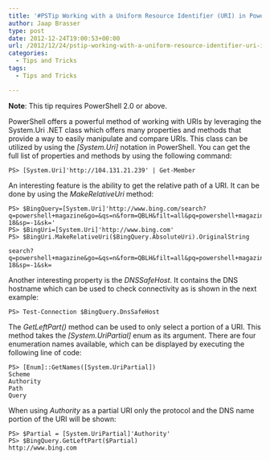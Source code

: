 ```yaml
---
title: '#PSTip Working with a Uniform Resource Identifier (URI) in PowerShell'
author: Jaap Brasser
type: post
date: 2012-12-24T19:00:53+00:00
url: /2012/12/24/pstip-working-with-a-uniform-resource-identifier-uri-in-powershell/
categories:
  - Tips and Tricks
tags:
  - Tips and Tricks

---
```

**Note**: This tip requires PowerShell 2.0 or above.

PowerShell offers a powerful method of working with URIs by leveraging the System.Uri .NET class which offers many properties and methods that provide a way to easily manipulate and compare URIs. This class can be utilized by using the _[System.Uri]_ notation in PowerShell. You can get the full list of properties and methods by using the following command:

```
PS> [System.Uri]'http://104.131.21.239' | Get-Member
```


An interesting feature is the ability to get the relative path of a URI. It can be done by using the _MakeRelativeUri_ method:

```
PS> $BingQuery=[System.Uri]'http://www.bing.com/search?q=powershell+magazine&go=&qs=n&form=QBLH&filt=all&pq=powershell+magazine&sc=1-18&sp=-1&sk='
PS> $BingUri=[System.Uri]'http://www.bing.com'
PS> $BingUri.MakeRelativeUri($BingQuery.AbsoluteUri).OriginalString

search?q=powershell+magazine&go=&qs=n&form=QBLH&filt=all&pq=powershell+magazine&sc=1-18&sp=-1&sk=
```

Another interesting property is the _DNSSafeHost_. It contains the DNS hostname which can be used to check connectivity as is shown in the next example:

```
PS> Test-Connection $BingQuery.DnsSafeHost
```


The _GetLeftPart()_ method can be used to only select a portion of a URI. This method takes the _[System.UriPartial]_ enum as its argument. There are four enumeration names available, which can be displayed by executing the following line of code:

```
PS> [Enum]::GetNames([System.UriPartial])
Scheme
Authority
Path
Query
```


When using _Authority_ as a partial URI only the protocol and the DNS name portion of the URI will be shown:

```
PS> $Partial = [System.UriPartial]'Authority'
PS> $BingQuery.GetLeftPart($Partial)
http://www.bing.com
```


